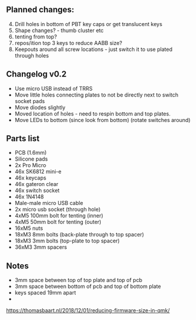 ## Planned changes:
4. Drill holes in bottom of PBT key caps or get translucent keys
5. Shape changes? - thumb cluster etc
6. tenting from top?
7. repos/ition top 3 keys to reduce AABB size?
8. Keepouts around all screw locations - just switch it to use plated through
   holes

## Changelog v0.2
- Use micro USB instead of TRRS
- Move little holes connecting plates to not be directly next to switch socket
  pads
- Move diodes slightly
- Moved location of holes - need to respin bottom and top plates.
- Move LEDs to bottom (since look from bottom) (rotate switches around)

## Parts list

- PCB (1.6mm)
- Silicone pads
- 2x Pro Micro
- 46x SK6812 mini-e
- 46x keycaps
- 46x gateron clear
- 46x switch socket
- 46x 1N4148
- Male-male micro USB cable
- 2x micro usb socket (through hole)
- 4xM5 100mm bolt for tenting (inner)
- 4xM5 50mm  bolt for tenting (outer)
- 16xM5 nuts
- 18xM3 8mm bolts (back-plate through to top spacer)
- 18xM3 3mm bolts (top-plate to top spacer)
- 36xM3 3mm spacers

## Notes
- 3mm space between top of top plate and top of pcb
- 3mm space between bottom of pcb and top of bottom plate
- keys spaced 19mm apart
-

https://thomasbaart.nl/2018/12/01/reducing-firmware-size-in-qmk/
